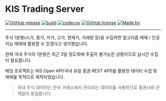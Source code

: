 # KIS Trading Server

[![GitHub release](https://img.shields.io/github/v/release/violetbeach/kis-trading-server?include_prereleases)](https://github.com/violetbeach/kis-trading-server/releases/latest)
[![build](https://github.com/violetbeach/kis-trading-server/actions/workflows/gradle.yml/badge.svg)](https://github.com/violetbeach/kis-trading-server/actions/workflows/gradle.yml) 
[![codecov](https://codecov.io/gh/violetbeach/kis-trading-server/branch/master/graph/badge.svg?token=33KIVB6L1R)](https://codecov.io/gh/violetbeach/kis-trading-server)
[![GitHub license](https://img.shields.io/github/license/nhn/toast-ui.doc.svg)](https://github.com/violetbeach/kis-trading-server/blob/master/LICENSE)
[![Made by](https://img.shields.io/badge/made%20by-VioletBeach-ff1414.svg)](https://github.com/nhn)

---

주식 1분봉(시가, 종가, 저가, 고가, 현재가, 거래량 등)을 수집하면 알고리즘 매매 / 인공지능 매매에 활용할 수 있겠다고 생각했습니다.

현재 국내 주식의 1분봉은 최근 3일 정도밖에 추출이 불가능한 상황이므로 실시간 수집이 필요합니다.

해당 프로젝트는 KIS Open API(국내 유일 증권 REST API)를 활용한 데이터 수집 및 매매를 목적으로 제작되었습니다.

> 국내 주식 데이터는 한국 거래소에서 관리되는 데이터를 사용하므로 증권사와 관계없이 동일합니다. 

